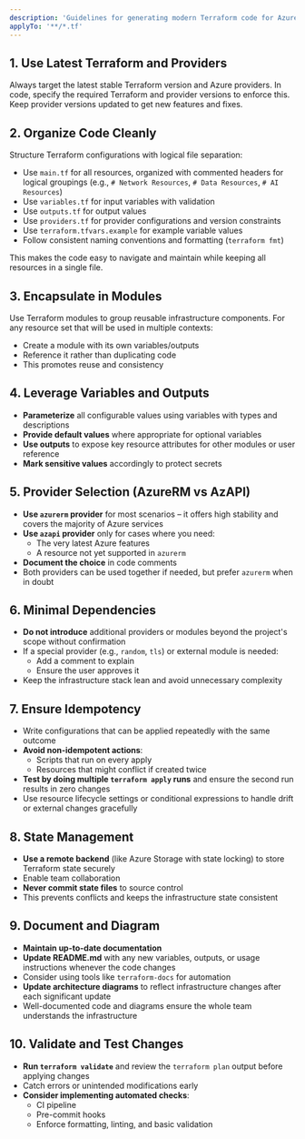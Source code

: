 ```yaml
---
description: 'Guidelines for generating modern Terraform code for Azure'
applyTo: '**/*.tf'
---
```


## 1. Use Latest Terraform and Providers
Always target the latest stable Terraform version and Azure providers. In code, specify the required Terraform and provider versions to enforce this. Keep provider versions updated to get new features and fixes.

## 2. Organize Code Cleanly
Structure Terraform configurations with logical file separation:

- Use `main.tf` for all resources, organized with commented headers for logical groupings (e.g., `# Network Resources`, `# Data Resources`, `# AI Resources`)
- Use `variables.tf` for input variables with validation
- Use `outputs.tf` for output values
- Use `providers.tf` for provider configurations and version constraints
- Use `terraform.tfvars.example` for example variable values
- Follow consistent naming conventions and formatting (`terraform fmt`)

This makes the code easy to navigate and maintain while keeping all resources in a single file.

## 3. Encapsulate in Modules

Use Terraform modules to group reusable infrastructure components. For any resource set that will be used in multiple contexts:

- Create a module with its own variables/outputs
- Reference it rather than duplicating code
- This promotes reuse and consistency

## 4. Leverage Variables and Outputs

- **Parameterize** all configurable values using variables with types and descriptions
- **Provide default values** where appropriate for optional variables
- **Use outputs** to expose key resource attributes for other modules or user reference
- **Mark sensitive values** accordingly to protect secrets

## 5. Provider Selection (AzureRM vs AzAPI)

- **Use `azurerm` provider** for most scenarios – it offers high stability and covers the majority of Azure services
- **Use `azapi` provider** only for cases where you need:
  - The very latest Azure features
  - A resource not yet supported in `azurerm`
- **Document the choice** in code comments
- Both providers can be used together if needed, but prefer `azurerm` when in doubt

## 6. Minimal Dependencies

- **Do not introduce** additional providers or modules beyond the project's scope without confirmation
- If a special provider (e.g., `random`, `tls`) or external module is needed:
  - Add a comment to explain
  - Ensure the user approves it
- Keep the infrastructure stack lean and avoid unnecessary complexity

## 7. Ensure Idempotency

- Write configurations that can be applied repeatedly with the same outcome
- **Avoid non-idempotent actions**:
  - Scripts that run on every apply
  - Resources that might conflict if created twice
- **Test by doing multiple `terraform apply` runs** and ensure the second run results in zero changes
- Use resource lifecycle settings or conditional expressions to handle drift or external changes gracefully

## 8. State Management

- **Use a remote backend** (like Azure Storage with state locking) to store Terraform state securely
- Enable team collaboration
- **Never commit state files** to source control
- This prevents conflicts and keeps the infrastructure state consistent

## 9. Document and Diagram

- **Maintain up-to-date documentation**
- **Update README.md** with any new variables, outputs, or usage instructions whenever the code changes
- Consider using tools like `terraform-docs` for automation
- **Update architecture diagrams** to reflect infrastructure changes after each significant update
- Well-documented code and diagrams ensure the whole team understands the infrastructure

## 10. Validate and Test Changes

- **Run `terraform validate`** and review the `terraform plan` output before applying changes
- Catch errors or unintended modifications early
- **Consider implementing automated checks**:
  - CI pipeline
  - Pre-commit hooks
  - Enforce formatting, linting, and basic validation